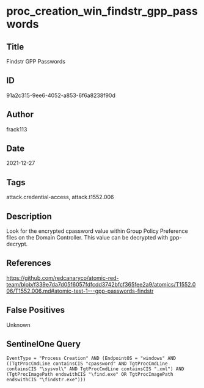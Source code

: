 # proc_creation_win_findstr_gpp_passwords

## Title
Findstr GPP Passwords

## ID
91a2c315-9ee6-4052-a853-6f6a8238f90d

## Author
frack113

## Date
2021-12-27

## Tags
attack.credential-access, attack.t1552.006

## Description
Look for the encrypted cpassword value within Group Policy Preference files on the Domain Controller. This value can be decrypted with gpp-decrypt.

## References
https://github.com/redcanaryco/atomic-red-team/blob/f339e7da7d05f6057fdfcdd3742bfcf365fee2a9/atomics/T1552.006/T1552.006.md#atomic-test-1---gpp-passwords-findstr

## False Positives
Unknown

## SentinelOne Query
```
EventType = "Process Creation" AND (EndpointOS = "windows" AND ((TgtProcCmdLine containsCIS "cpassword" AND TgtProcCmdLine containsCIS "\sysvol\" AND TgtProcCmdLine containsCIS ".xml") AND (TgtProcImagePath endswithCIS "\find.exe" OR TgtProcImagePath endswithCIS "\findstr.exe")))

```